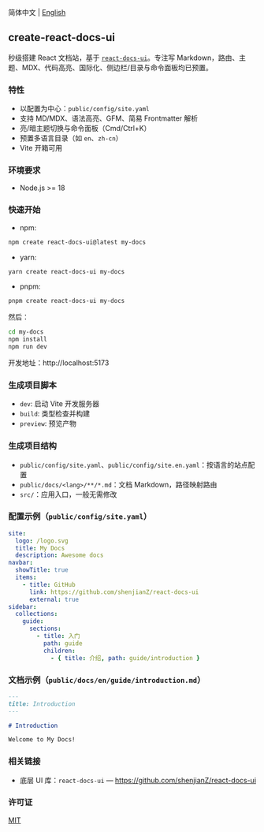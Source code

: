 简体中文 | [English](README.md)

## create-react-docs-ui

秒级搭建 React 文档站，基于 [`react-docs-ui`](https://github.com/shenjianZ/react-docs-ui)。专注写 Markdown，路由、主题、MDX、代码高亮、国际化、侧边栏/目录与命令面板均已预置。

### 特性
- 以配置为中心：`public/config/site.yaml`
- 支持 MD/MDX、语法高亮、GFM、简易 Frontmatter 解析
- 亮/暗主题切换与命令面板（Cmd/Ctrl+K）
- 预置多语言目录（如 `en`、`zh-cn`）
- Vite 开箱可用

### 环境要求
- Node.js >= 18

### 快速开始
- npm:
```bash
npm create react-docs-ui@latest my-docs
```
- yarn:
```bash
yarn create react-docs-ui my-docs
```
- pnpm:
```bash
pnpm create react-docs-ui my-docs
```
然后：
```bash
cd my-docs
npm install
npm run dev
```
开发地址：http://localhost:5173

### 生成项目脚本
- `dev`: 启动 Vite 开发服务器
- `build`: 类型检查并构建
- `preview`: 预览产物

### 生成项目结构
- `public/config/site.yaml`、`public/config/site.en.yaml`：按语言的站点配置
- `public/docs/<lang>/**/*.md`：文档 Markdown，路径映射路由
- `src/`：应用入口，一般无需修改

### 配置示例（`public/config/site.yaml`）
```yaml
site:
  logo: /logo.svg
  title: My Docs
  description: Awesome docs
navbar:
  showTitle: true
  items:
    - title: GitHub
      link: https://github.com/shenjianZ/react-docs-ui
      external: true
sidebar:
  collections:
    guide:
      sections:
        - title: 入门
          path: guide
          children:
            - { title: 介绍, path: guide/introduction }
```

### 文档示例（`public/docs/en/guide/introduction.md`）
```markdown
---
title: Introduction
---

# Introduction

Welcome to My Docs!
```

### 相关链接
- 底层 UI 库：`react-docs-ui` — https://github.com/shenjianZ/react-docs-ui

### 许可证
[MIT](LICENSE)
